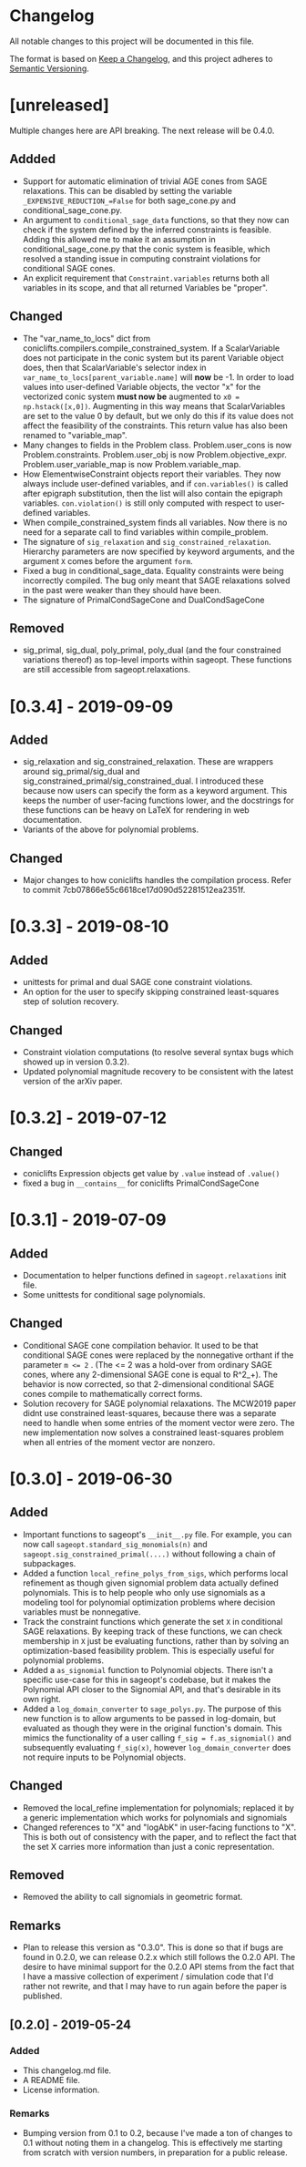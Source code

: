 # Changelog
All notable changes to this project will be documented in this file.

The format is based on [Keep a Changelog](https://keepachangelog.com/en/1.0.0/),
and this project adheres to [Semantic Versioning](https://semver.org/spec/v2.0.0.html).

# [unreleased]
Multiple changes here are API breaking. The next release will be 0.4.0.
## Addded
 - Support for automatic elimination of trivial AGE cones from SAGE relaxations. This can be disabled
 by setting the variable ``_EXPENSIVE_REDUCTION_=False`` for both sage_cone.py and conditional_sage_cone.py.
 - An argument to ``conditional_sage_data`` functions, so that they now can check if the system
 defined by the inferred constraints is feasible. Adding this allowed me to make it an assumption
 in conditional_sage_cone.py that the conic system is feasible, which resolved a standing issue
 in computing constraint violations for conditional SAGE cones.
 - An explicit requirement that ``Constraint.variables`` returns both all variables in its scope,
 and that all returned Variables be "proper".
## Changed
 - The "var_name_to_locs" dict from coniclifts.compilers.compile_constrained_system. If a ScalarVariable
 does not participate in the conic system but its parent Variable object does, then that ScalarVariable's
 selector index in ``var_name_to_locs[parent_variable.name]`` will **now** be -1. In order to load values
 into user-defined Variable objects, the vector "x" for the vectorized conic system **must now be** augmented
 to ``x0 = np.hstack([x,0])``. Augmenting in this way means that ScalarVariables are set to the value 0
 by default, but we only do this if its value does not affect the feasibility of the constraints.
 This return value has also been renamed to "variable_map".
 - Many changes to fields in the Problem class. Problem.user_cons is now Problem.constraints.
 Problem.user_obj is now Problem.objective_expr. Problem.user_variable_map is now Problem.variable_map.
 - How ElementwiseConstraint objects report their variables. They now always include user-defined variables,
 and if ``con.variables()`` is called after epigraph substitution, then the list will also contain the epigraph
 variables. ``con.violation()`` is still only computed with respect to user-defined variables.
 - When compile_constrained_system finds all variables. Now there is no need for a separate call to find variables
 within compile_problem.
 - The signature of ``sig_relaxation`` and ``sig_constrained_relaxation``. Hierarchy parameters are now specified
 by keyword arguments, and the argument ``X`` comes before the argument ``form``.
 - Fixed a bug in conditional_sage_data. Equality constraints were being incorrectly compiled.
 The bug only meant that SAGE relaxations solved in the past were weaker than they should have been.
 - The signature of PrimalCondSageCone and DualCondSageCone
## Removed
 - sig_primal, sig_dual, poly_primal, poly_dual (and the four constrained variations thereof)
 as top-level imports within sageopt. These functions are still accessible from sageopt.relaxations.

# [0.3.4] - 2019-09-09
## Added
 - sig_relaxation and sig_constrained_relaxation. These are wrappers around sig_primal/sig_dual
 and sig_constrained_primal/sig_constrained_dual. I introduced these because now users can specify the
 form as a keyword argument. This keeps the number of user-facing functions lower, and
 the docstrings for these functions can be heavy on LaTeX for rendering in web documentation.
 - Variants of the above for polynomial problems.
## Changed
 - Major changes to how coniclifts handles the compilation process. Refer to commit 7cb07866e55c6618ce17d090d52281512ea2351f.


# [0.3.3] - 2019-08-10
## Added
 - unittests for primal and dual SAGE cone constraint violations.
 - An option for the user to specify skipping constrained least-squares step of solution recovery.
## Changed
 - Constraint violation computations (to resolve several syntax bugs which showed up in version 0.3.2).
 - Updated polynomial magnitude recovery to be consistent with the latest version of the arXiv paper.


# [0.3.2] - 2019-07-12
## Changed
 - coniclifts Expression objects get value by ``.value`` instead of ``.value()``
 - fixed a bug in ``__contains__`` for coniclifts PrimalCondSageCone


# [0.3.1] - 2019-07-09
## Added
 - Documentation to helper functions defined in ``sageopt.relaxations`` init file.
 - Some unittests for conditional sage polynomials.
## Changed
 - Conditional SAGE cone compilation behavior. It used to be that conditional
 SAGE cones were replaced by the nonnegative orthant if the parameter ``m <= 2`` .
 (The <= 2 was a hold-over from ordinary SAGE cones, where any 2-dimensional SAGE cone
 is equal to R^2_+). The behavior is now corrected, so that 2-dimensional conditional
 SAGE cones compile to mathematically correct forms.
 - Solution recovery for SAGE polynomial relaxations. The MCW2019 paper didnt use
 constrained least-squares, because there was a separate need to handle when some
 entries of the moment vector were zero. The new implementation now solves a
 constrained least-squares problem when all entries of the moment vector are nonzero.


# [0.3.0] - 2019-06-30
## Added
 - Important functions to sageopt's ``__init__.py`` file.
 For example, you can now call ``sageopt.standard_sig_monomials(n)`` and
 ``sageopt.sig_constrained_primal(....)`` without following a chain of
 subpackages.
 - Added a function ``local_refine_polys_from_sigs``, which performs local refinement
   as though given signomial problem data actually defined polynomials. This
   is to help people who only use signomials as a modeling tool for polynomial
   optimization problems where decision variables must be nonnegative.
 - Track the constraint functions which generate the set ``X`` in conditional SAGE
  relaxations. By keeping track of these functions, we can check membership in ``X``
  just be evaluating functions, rather than by solving an optimization-based
  feasibility problem. This is especially useful for polynomial problems.
 - Added a ``as_signomial`` function to Polynomial objects. There isn't a specific
    use-case for this in sageopt's codebase, but it makes the Polynomial API closer
    to the Signomial API, and that's desirable in its own right.
 - Added a ``log_domain_converter`` to ``sage_polys.py``. The purpose of this new function
    is to allow arguments to be passed in log-domain, but evaluated as though they
    were in the original function's domain. This mimics the functionality of a user
    calling ``f_sig = f.as_signomial()`` and subsequently evaluating ``f_sig(x)``,
    however ``log_domain_converter`` does not require inputs to be Polynomial objects.
## Changed
 - Removed the local_refine implementation for polynomials; replaced
   it by a generic implementation which works for polynomials and signomials
 - Changed references to "X" and "logAbK" in user-facing functions to "X".
  This is both out of consistency with the paper, and to reflect the fact that
  the set X carries more information than just a conic representation.
## Removed
 - Removed the ability to call signomials in geometric format.
## Remarks
  - Plan to release this version as "0.3.0". This is done so that if bugs
  are found in 0.2.0, we can release 0.2.x which still follows the 0.2.0 API.
  The desire to have minimal support for the 0.2.0 API stems from the fact that
  I have a massive collection of experiment / simulation code that I'd rather
  not rewrite, and that I may have to run again before the paper is published.


## [0.2.0] - 2019-05-24
### Added
 - This changelog.md file.
 - A README file.
 - License information.
### Remarks
 - Bumping version from 0.1 to 0.2, because I've made a ton of changes to 0.1 without noting them in a changelog.
   This is effectively me starting from scratch with version numbers, in preparation for a public release.
